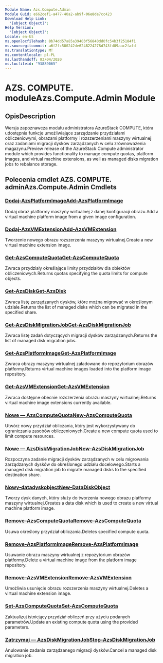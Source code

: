 ```yaml
---
Module Name: Azs.Compute.Admin
Module Guid: e662cef1-a477-40a2-ab9f-06e8de7cc423
Download Help Link:
  '[object Object]': 
Help Version:
  '[object Object]': 
Locale: en-US
ms.openlocfilehash: 8b74dd57a85a39403f56840dd0fc54b3f25184f1
ms.sourcegitcommit: a6f2fc500242de6248224278d743fd09aac2fafd
ms.translationtype: MT
ms.contentlocale: pl-PL
ms.lasthandoff: 03/04/2020
ms.locfileid: "93889065"
---
```

# <span data-ttu-id="816c7-101">AZS. COMPUTE. module</span><span class="sxs-lookup"><span data-stu-id="816c7-101">Azs.Compute.Admin Module</span></span>
## <span data-ttu-id="816c7-102">Opis</span><span class="sxs-lookup"><span data-stu-id="816c7-102">Description</span></span>
<span data-ttu-id="816c7-103">Wersja zapoznawcza modułu administratora AzureStack COMPUTE, która udostępnia funkcje umożliwiające zarządzanie przydziałami obliczeniowymi, obrazami platformy i rozszerzeniami maszyny wirtualnej oraz zadaniami migracji dysków zarządzanych w celu zrównoważenia magazynu.</span><span class="sxs-lookup"><span data-stu-id="816c7-103">Preview release of the AzureStack Compute administrator module which provides functionality to manage compute quotas, platform images, and virtual machine extensions, as well as managed disks migration jobs to rebalance storage.</span></span>

## <span data-ttu-id="816c7-104">Polecenia cmdlet AZS. COMPUTE. admin</span><span class="sxs-lookup"><span data-stu-id="816c7-104">Azs.Compute.Admin Cmdlets</span></span>
### [<span data-ttu-id="816c7-105">Dodaj-AzsPlatformImage</span><span class="sxs-lookup"><span data-stu-id="816c7-105">Add-AzsPlatformImage</span></span>](Add-AzsPlatformImage.md)
<span data-ttu-id="816c7-106">Dodaj obraz platformy maszyny wirtualnej z danej konfiguracji obrazu.</span><span class="sxs-lookup"><span data-stu-id="816c7-106">Add a virtual machine platform image from a given image configuration.</span></span>

### [<span data-ttu-id="816c7-107">Dodaj-AzsVMExtension</span><span class="sxs-lookup"><span data-stu-id="816c7-107">Add-AzsVMExtension</span></span>](Add-AzsVMExtension.md)
<span data-ttu-id="816c7-108">Tworzenie nowego obrazu rozszerzenia maszyny wirtualnej.</span><span class="sxs-lookup"><span data-stu-id="816c7-108">Create a new virtual machine extension image.</span></span>

### [<span data-ttu-id="816c7-109">Get-AzsComputeQuota</span><span class="sxs-lookup"><span data-stu-id="816c7-109">Get-AzsComputeQuota</span></span>](Get-AzsComputeQuota.md)
<span data-ttu-id="816c7-110">Zwraca przydziały określające limity przydziałów dla obiektów obliczeniowych.</span><span class="sxs-lookup"><span data-stu-id="816c7-110">Returns quotas specifying the quota limits for compute objects.</span></span>

### [<span data-ttu-id="816c7-111">Get-AzsDisk</span><span class="sxs-lookup"><span data-stu-id="816c7-111">Get-AzsDisk</span></span>](Get-AzsDisk.md)
<span data-ttu-id="816c7-112">Zwraca listę zarządzanych dysków, które można migrować w określonym udziale.</span><span class="sxs-lookup"><span data-stu-id="816c7-112">Returns the list of managed disks which can be migrated in the specified share.</span></span>

### [<span data-ttu-id="816c7-113">Get-AzsDiskMigrationJob</span><span class="sxs-lookup"><span data-stu-id="816c7-113">Get-AzsDiskMigrationJob</span></span>](Get-AzsDiskMigrationJob.md)
<span data-ttu-id="816c7-114">Zwraca listę zadań dotyczących migracji dysków zarządzanych.</span><span class="sxs-lookup"><span data-stu-id="816c7-114">Returns the list of managed disk migration jobs.</span></span>

### [<span data-ttu-id="816c7-115">Get-AzsPlatformImage</span><span class="sxs-lookup"><span data-stu-id="816c7-115">Get-AzsPlatformImage</span></span>](Get-AzsPlatformImage.md)
<span data-ttu-id="816c7-116">Zwraca obrazy maszyny wirtualnej załadowane do repozytorium obrazów platformy.</span><span class="sxs-lookup"><span data-stu-id="816c7-116">Returns virtual machine images loaded into the platform image repository.</span></span>

### [<span data-ttu-id="816c7-117">Get-AzsVMExtension</span><span class="sxs-lookup"><span data-stu-id="816c7-117">Get-AzsVMExtension</span></span>](Get-AzsVMExtension.md)
<span data-ttu-id="816c7-118">Zwraca dostępne obecnie rozszerzenia obrazu maszyny wirtualnej.</span><span class="sxs-lookup"><span data-stu-id="816c7-118">Returns virtual machine image extensions currently available.</span></span>

### [<span data-ttu-id="816c7-119">Nowe — AzsComputeQuota</span><span class="sxs-lookup"><span data-stu-id="816c7-119">New-AzsComputeQuota</span></span>](New-AzsComputeQuota.md)
<span data-ttu-id="816c7-120">Utwórz nowy przydział obliczania, który jest wykorzystywany do ograniczania zasobów obliczeniowych.</span><span class="sxs-lookup"><span data-stu-id="816c7-120">Create a new compute quota used to limit compute resources.</span></span>

### [<span data-ttu-id="816c7-121">Nowe — AzsDiskMigrationJob</span><span class="sxs-lookup"><span data-stu-id="816c7-121">New-AzsDiskMigrationJob</span></span>](New-AzsDiskMigrationJob.md)
<span data-ttu-id="816c7-122">Rozpoczyna zadanie migracji dysków zarządzanych w celu migrowania zarządzanych dysków do określonego udziału docelowego.</span><span class="sxs-lookup"><span data-stu-id="816c7-122">Starts a managed disk migration job to migrate managed disks to the specified destination share.</span></span>

### [<span data-ttu-id="816c7-123">Nowy-datadyskobject</span><span class="sxs-lookup"><span data-stu-id="816c7-123">New-DataDiskObject</span></span>](New-DataDiskObject.md)
<span data-ttu-id="816c7-124">Tworzy dysk danych, który służy do tworzenia nowego obrazu platformy maszyny wirtualnej.</span><span class="sxs-lookup"><span data-stu-id="816c7-124">Creates a data disk which is used to create a new virtual machine platform image.</span></span>

### [<span data-ttu-id="816c7-125">Remove-AzsComputeQuota</span><span class="sxs-lookup"><span data-stu-id="816c7-125">Remove-AzsComputeQuota</span></span>](Remove-AzsComputeQuota.md)
<span data-ttu-id="816c7-126">Usuwa określony przydział obliczania.</span><span class="sxs-lookup"><span data-stu-id="816c7-126">Deletes specified compute quota.</span></span>

### [<span data-ttu-id="816c7-127">Remove-AzsPlatformImage</span><span class="sxs-lookup"><span data-stu-id="816c7-127">Remove-AzsPlatformImage</span></span>](Remove-AzsPlatformImage.md)
<span data-ttu-id="816c7-128">Usuwanie obrazu maszyny wirtualnej z repozytorium obrazów platformy.</span><span class="sxs-lookup"><span data-stu-id="816c7-128">Delete a virtual machine image from the platform image repository.</span></span>

### [<span data-ttu-id="816c7-129">Remove-AzsVMExtension</span><span class="sxs-lookup"><span data-stu-id="816c7-129">Remove-AzsVMExtension</span></span>](Remove-AzsVMExtension.md)
<span data-ttu-id="816c7-130">Umożliwia usunięcie obrazu rozszerzenia maszyny wirtualnej.</span><span class="sxs-lookup"><span data-stu-id="816c7-130">Deletes a virtual machine extension image.</span></span>

### [<span data-ttu-id="816c7-131">Set-AzsComputeQuota</span><span class="sxs-lookup"><span data-stu-id="816c7-131">Set-AzsComputeQuota</span></span>](Set-AzsComputeQuota.md)
<span data-ttu-id="816c7-132">Zaktualizuj istniejący przydział obliczeń przy użyciu podanych parametrów.</span><span class="sxs-lookup"><span data-stu-id="816c7-132">Update an existing compute quota using the provided parameters.</span></span>

### [<span data-ttu-id="816c7-133">Zatrzymaj — AzsDiskMigrationJob</span><span class="sxs-lookup"><span data-stu-id="816c7-133">Stop-AzsDiskMigrationJob</span></span>](Stop-AzsDiskMigrationJob.md)
<span data-ttu-id="816c7-134">Anulowanie zadania zarządzanego migracji dysków.</span><span class="sxs-lookup"><span data-stu-id="816c7-134">Cancel a managed disk migration job.</span></span>

